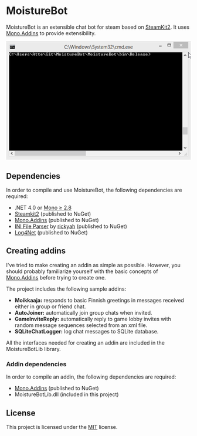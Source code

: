 # MoistureBot

MoistureBot is an extensible chat bot for steam based on [SteamKit2](https://github.com/SteamRE/SteamKit). 
It uses [Mono.Addins](http://monoaddins.codeplex.com/) to provide extensibility.

![Example usage](/assets/example_usage.gif?raw=true "Example usage")

## Dependencies

In order to compile and use MoistureBot, the following dependencies are required:

  - .NET 4.0 or [Mono ≥ 2.8](http://mono-project.com)
  - [Steamkit2](https://github.com/SteamRE/SteamKit) (published to NuGet)
  - [Mono.Addins](http://monoaddins.codeplex.com/) (published to NuGet)
  - [INI File Parser](https://github.com/rickyah/ini-parser) by [rickyah](https://github.com/rickyah) (published to NuGet)
  - [Log4Net](http://logging.apache.org/log4net/) (published to NuGet)
  
## Creating addins

I've tried to make creating an addin as simple as possible. However, you should
probably familiarize yourself with the basic concepts of
[Mono.Addins](http://monoaddins.codeplex.com/) before trying to create one.

The project includes the following sample addins: 

  - **Moikkaaja:** responds to basic Finnish greetings in messages received either in group or friend chat.
  - **AutoJoiner:** automatically join group chats when invited.
  - **GameInviteReply:** automatically reply to game lobby invites with random message sequences selected from an xml file.
  - **SQLiteChatLogger:** log chat messages to SQLite database.

All the interfaces needed for creating an addin are included in the MoistureBotLib library.

### Addin dependencies

In order to compile an addin, the following dependencies are required:

  - [Mono.Addins](http://monoaddins.codeplex.com/) (published to NuGet)
  - MoistureBotLib.dll (included in this project)

## License

This project is licensed under the [MIT](http://opensource.org/licenses/MIT) license.
